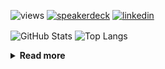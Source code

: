 ![views](https://komarev.com/ghpvc/?username=chck&color=blueviolet)
[![speakerdeck](https://img.shields.io/badge/Speaker_Deck-chck-8a2be2?style=flat-square&logo=speaker-deck)](https://speakerdeck.com/chck)
[![linkedin](https://img.shields.io/badge/LinkedIn-chck-8a2be2?style=flat-square&logo=linkedin)](https://www.linkedin.com/in/chck/)

<p align="left"> 
  <img alt="GitHub Stats" align="center" height="150" src="https://github-readme-stats-nine-umber-51.vercel.app/api?username=chck&count_private=true&show_icons=true&hide_title=true&theme=buefy" />
  <img alt="Top Langs" align="center" height="150" src="https://github-readme-stats-nine-umber-51.vercel.app/api/top-langs/?username=chck&layout=compact&count_private=true&show_icons=true&hide_title=true&theme=buefy" />
</p>

<details>
  <summary><b>Read more</b></summary>
  <br>

  <!--START_SECTION:waka-->
**🐱 My GitHub Data** 

> 📦 82.6 kB Used in GitHub's Storage 
 > 
> 🏆 390 Contributions in the Year 2024
 > 
> 💼 Opted to Hire
 > 
> 📜 133 Public Repositories 
 > 
> 🔑 22 Private Repositories 
 > 
**I'm a Night 🦉** 

```text
🌞 Morning                886 commits         ███░░░░░░░░░░░░░░░░░░░░░░   13.48 % 
🌆 Daytime                2125 commits        ████████░░░░░░░░░░░░░░░░░   32.33 % 
🌃 Evening                1895 commits        ███████░░░░░░░░░░░░░░░░░░   28.83 % 
🌙 Night                  1666 commits        ██████░░░░░░░░░░░░░░░░░░░   25.35 % 
```
📅 **I'm Most Productive on Thursday** 

```text
Monday                   1290 commits        █████░░░░░░░░░░░░░░░░░░░░   19.63 % 
Tuesday                  1016 commits        ████░░░░░░░░░░░░░░░░░░░░░   15.46 % 
Wednesday                1097 commits        ████░░░░░░░░░░░░░░░░░░░░░   16.69 % 
Thursday                 1555 commits        ██████░░░░░░░░░░░░░░░░░░░   23.66 % 
Friday                   659 commits         ███░░░░░░░░░░░░░░░░░░░░░░   10.03 % 
Saturday                 395 commits         ██░░░░░░░░░░░░░░░░░░░░░░░   06.01 % 
Sunday                   560 commits         ██░░░░░░░░░░░░░░░░░░░░░░░   08.52 % 
```


📊 **This Week I Spent My Time On** 

```text
💬 Programming Languages: 
YAML                     48 mins             ████░░░░░░░░░░░░░░░░░░░░░   17.62 % 
Python                   39 mins             ████░░░░░░░░░░░░░░░░░░░░░   14.28 % 
Git                      35 mins             ███░░░░░░░░░░░░░░░░░░░░░░   12.93 % 
Docker                   30 mins             ███░░░░░░░░░░░░░░░░░░░░░░   11.29 % 
Markdown                 27 mins             ███░░░░░░░░░░░░░░░░░░░░░░   10.20 % 

🔥 Editors: 
Neovim                   2 hrs 52 mins       ████████████████░░░░░░░░░   63.23 % 
PyCharm                  1 hr 40 mins        █████████░░░░░░░░░░░░░░░░   36.77 % 
```

**I Mostly Code in Python** 

```text
Python                   45 repos            █████████░░░░░░░░░░░░░░░░   34.88 % 
Jupyter Notebook         19 repos            ████░░░░░░░░░░░░░░░░░░░░░   14.73 % 
Rust                     7 repos             █░░░░░░░░░░░░░░░░░░░░░░░░   05.43 % 
TypeScript               4 repos             █░░░░░░░░░░░░░░░░░░░░░░░░   03.10 % 
Astro                    1 repo              ░░░░░░░░░░░░░░░░░░░░░░░░░   00.78 % 
```



**Timeline**

![Lines of Code chart](https://raw.githubusercontent.com/chck/chck/main/assets/bar_graph.png)


 Last Updated on 2024-06-08 01:28 UTC
<!--END_SECTION:waka-->
</details>

